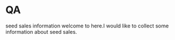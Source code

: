 # QA
seed sales information
welcome to here.I would like to collect some information about seed sales.
